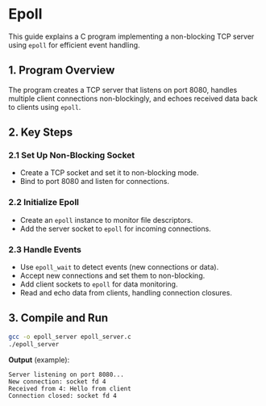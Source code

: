 # Epoll

This guide explains a C program implementing a non-blocking TCP server using `epoll` for efficient event handling.

## 1. Program Overview
The program creates a TCP server that listens on port 8080, handles multiple client connections non-blockingly, and echoes received data back to clients using `epoll`.

## 2. Key Steps

### 2.1 Set Up Non-Blocking Socket
- Create a TCP socket and set it to non-blocking mode.
- Bind to port 8080 and listen for connections.

### 2.2 Initialize Epoll
- Create an `epoll` instance to monitor file descriptors.
- Add the server socket to `epoll` for incoming connections.

### 2.3 Handle Events
- Use `epoll_wait` to detect events (new connections or data).
- Accept new connections and set them to non-blocking.
- Add client sockets to `epoll` for data monitoring.
- Read and echo data from clients, handling connection closures.



## 3. Compile and Run
```bash
gcc -o epoll_server epoll_server.c
./epoll_server
```

**Output** (example):
```
Server listening on port 8080...
New connection: socket fd 4
Received from 4: Hello from client
Connection closed: socket fd 4
```